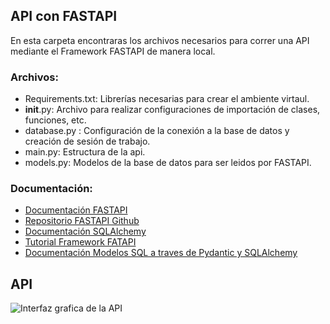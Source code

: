 ## API con FASTAPI
En esta carpeta encontraras los archivos necesarios para correr una API mediante el Framework FASTAPI de manera local.
### Archivos:
* Requirements.txt: Librerías necesarias para crear el ambiente virtaul.
* __init__.py: Archivo para realizar configuraciones de importación de clases, funciones, etc.
* database.py : Configuración de la conexión a la base de datos y creación de sesión de trabajo.
* main.py: Estructura de la api.
* models.py: Modelos de la base de datos para ser leidos por FASTAPI.

### Documentación:
* [Documentación FASTAPI](https://fastapi.tiangolo.com)
* [Repositorio FASTAPI Github](https://github.com/tiangolo/uvicorn-gunicorn-fastapi-docker)
* [Documentación SQLAlchemy](https://www.sqlalchemy.org)
* [Tutorial Framework FATAPI](https://www.youtube.com/watch?v=7t2alSnE2-I)
* [Documentación Modelos SQL a traves de Pydantic y SQLAlchemy](https://sqlmodel.tiangolo.com)

## API
![Interfaz grafica de la API](https://github.com/oscarmarinoa/Sistema-de-alertas-sismicas---Proyecto-Grupal-DTS04/blob/main/API%20local/API.png)
